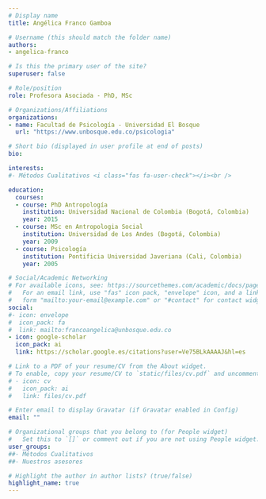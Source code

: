 ```yaml
---
# Display name
title: Angélica Franco Gamboa

# Username (this should match the folder name)
authors:
- angelica-franco

# Is this the primary user of the site?
superuser: false

# Role/position
role: Profesora Asociada - PhD, MSc

# Organizations/Affiliations
organizations:
- name: Facultad de Psicología - Universidad El Bosque
  url: "https://www.unbosque.edu.co/psicologia"

# Short bio (displayed in user profile at end of posts)
bio: 

interests:
#- Métodos Cualitativos <i class="fas fa-user-check"></i><br />

education:
  courses:
  - course: PhD Antropología
    institution: Universidad Nacional de Colombia (Bogotá, Colombia)
    year: 2015
  - course: MSc en Antropologia Social
    institution: Universidad de Los Andes (Bogotá, Colombia)
    year: 2009
  - course: Psicología
    institution: Pontificia Universidad Javeriana (Cali, Colombia)
    year: 2005

# Social/Academic Networking
# For available icons, see: https://sourcethemes.com/academic/docs/page-builder/#icons
#   For an email link, use "fas" icon pack, "envelope" icon, and a link in the
#   form "mailto:your-email@example.com" or "#contact" for contact widget.
social:
#- icon: envelope
#  icon_pack: fa
#  link: mailto:francoangelica@unbosque.edu.co
- icon: google-scholar
  icon_pack: ai
  link: https://scholar.google.es/citations?user=Ve75BLkAAAAJ&hl=es

# Link to a PDF of your resume/CV from the About widget.
# To enable, copy your resume/CV to `static/files/cv.pdf` and uncomment the lines below.
# - icon: cv
#   icon_pack: ai
#   link: files/cv.pdf

# Enter email to display Gravatar (if Gravatar enabled in Config)
email: ""

# Organizational groups that you belong to (for People widget)
#   Set this to `[]` or comment out if you are not using People widget.
user_groups:
##- Métodos Cualitativos
##- Nuestros asesores

# Highlight the author in author lists? (true/false)
highlight_name: true
---
```


